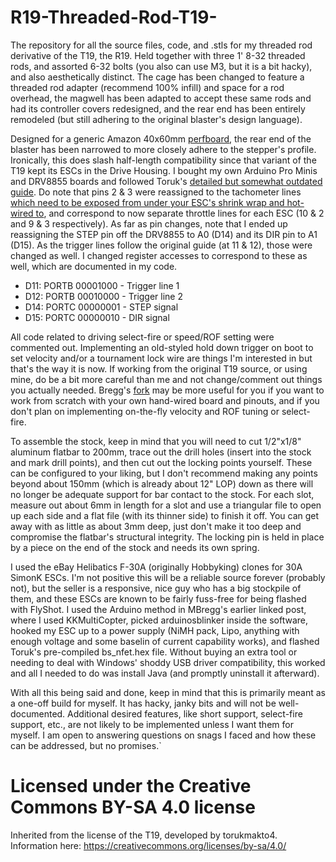 # R19-Threaded-Rod-T19-

The repository for all the source files, code, and .stls for my threaded rod derivative of the T19, the R19. Held together with three 1' 8-32 threaded rods, and assorted 6-32 bolts (you also can use M3, but it is a bit hacky), and also aesthetically distinct. The cage has been changed to feature a threaded rod adapter (recommend 100% infill) and space for a rod overhead, the magwell has been adapted to accept these same rods and had its controller covers redesigned, and the rear end has been entirely remodeled (but still adhering to the original blaster's design language). 

Designed for a generic Amazon 40x60mm [perfboard](https://www.amazon.com/ELEGOO-Prototype-Soldering-Compatible-Arduino/dp/B072Z7Y19F/ref=sr_1_3?dib=eyJ2IjoiMSJ9.nDnXrspUYPGeX4xNydfcHzssOC7z2LnRXNbgUNNKYzroR3Pn1u6qcuj3oPwj6rfLxzx0Qlo1sB3P1qGa9-Y5EODpBVBvHeYNVl9QSgg2YQhndF1_wJD85bW6qPn9G5sXr7Hj6wEQ3wsMbcHYhPIWHrdZpHo289RYsSdXkpZIU2fEY6YFq2hakIbDGhEOxtVTWNEbA-UU_JrGB0Vx9g5GjbF5FelKJ9tWay9et4QIfDU.hJNpIvQAGrZv1PaoXfJqPv5SUbaZW876cPg_pFrfzDY&dib_tag=se&keywords=perfboard&sr=8-3), the rear end of the blaster has been narrowed to more closely adhere to the stepper's profile. Ironically, this does slash half-length compatibility since that variant of the T19 kept its ESCs in the Drive Housing. I bought my own Arduino Pro Minis and DRV8855 boards and followed Toruk's [detailed but somewhat outdated guide](https://torukmakto4.blogspot.com/2019/01/t19-build-guide-part-7-blaster.html). Do note that pins 2 & 3 were reassigned to the tachometer lines [which need to be exposed from under your ESC's shrink wrap and hot-wired to](https://torukmakto4.blogspot.com/2021/01/flashing-ztw-spiders-for-flyshot.html), and correspond to now separate throttle lines for each ESC (10 & 2 and 9 & 3 respectively). As far as pin changes, note that I ended up reassigning the STEP pin off the DRV8855 to A0 (D14) and its DIR pin to A1 (D15). As the trigger lines follow the original guide (at 11 & 12), those were changed as well. I changed register accesses to correspond to these as well, which are documented in my code.

* D11: PORTB 00001000 - Trigger line 1
* D12: PORTB 00010000 - Trigger line 2
* D14: PORTC 00000001 - STEP signal
* D15: PORTC 00000010 - DIR signal

All code related to driving select-fire or speed/ROF setting were commented out. Implementing an old-styled hold down trigger on boot to set velocity and/or a tournament lock wire are things I'm interested in but that's the way it is now. If working from the original T19 source, or using mine, do be a bit more careful than me and not change/comment out things you actually needed. Bregg's [fork](https://github.com/MatthewBregg/SimpleT19Code) may be more useful for you if you want to work from scratch with your own hand-wired board and pinouts, and if you don't plan on implementing on-the-fly velocity and ROF tuning or select-fire.

To assemble the stock, keep in mind that you will need to cut 1/2"x1/8" aluminum flatbar to 200mm, trace out the drill holes (insert into the stock and mark drill points), and then cut out the locking points yourself. These can be configured to your liking, but I don't recommend making any points beyond about 150mm (which is already about 12" LOP) down as there will no longer be adequate support for bar contact to the stock. For each slot, measure out about 6mm in length for a slot and use a triangular file to open up each side and a flat file (with its thinner side) to finish it off. You can get away with as little as about 3mm deep, just don't make it too deep and compromise the flatbar's structural integrity. The locking pin is held in place by a piece on the end of the stock and needs its own spring.

I used the eBay Helibatics F-30A (originally Hobbyking) clones for 30A SimonK ESCs. I'm not positive this will be a reliable source forever (probably not), but the seller is a responsive, nice guy who has a big stockpile of them, and these ESCs are known to be fairly fuss-free for being flashed with FlyShot. I used the Arduino method in MBregg's earlier linked post, where I used KKMultiCopter, picked arduinosblinker inside the software, hooked my ESC up to a power supply (NiMH pack, Lipo, anything with enough voltage and some baselin of current capability works), and flashed Toruk's pre-compiled bs_nfet.hex file. Without buying an extra tool or needing to deal with Windows' shoddy USB driver compatibility, this worked and all I needed to do was install Java (and promptly uninstall it afterward).

With all this being said and done, keep in mind that this is primarily meant as a one-off build for myself. It has hacky, janky bits and will not be well-documented. Additional desired features, like short support, select-fire support, etc., are not likely to be implemented unless I want them for myself. I am open to answering questions on snags I faced and how these can be addressed, but no promises.`

# Licensed under the Creative Commons BY-SA 4.0 license
Inherited from the license of the T19, developed by torukmakto4. Information here: https://creativecommons.org/licenses/by-sa/4.0/

